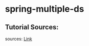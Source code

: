 # spring-multiple-ds

## Tutorial Sources:

sources: [Link](https://www.baeldung.com/spring-data-jpa-multiple-databases)

